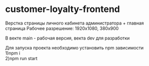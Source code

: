 # customer-loyalty-frontend

Верстка страницы личного кабинета администратора + главная страница
Рабочее разрешение: 1920х1080, 380х900

В векте main - рабочая версия, векта dev для разработки

Для запуска проекта необходимо установить npm зависимости  
1)npm i  
2)npm run start

